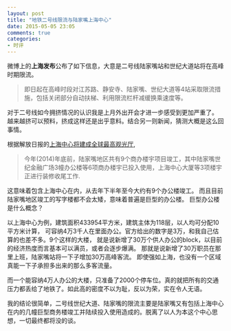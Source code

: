 ```yaml
---
layout: post
title: "地铁二号线限流与陆家嘴上海中心"
date: 2015-05-05 23:05
comments: true
categories:
- 时评
---
```


微博上的**上海发布**公布了如下信息，大意是二号线陆家嘴站和世纪大道站将在高峰时期限流。

>即日起在高峰时段对江苏路、静安寺、陆家嘴、世纪大道等4站采取限流措施，包括关闭部分自动扶梯、利用限流栏杆减缓换乘速度等。

对于二号线如今拥挤情况的认识我是上月外出开会才进一步感受到更加严重了。
越来越挤可以预料，挤成这样还是出乎意料。结合另一则新闻，猜测大概是这么回事情。

根据解放日报的[上海中心将建成全球最高观光厅](http://www.jfdaily.com/shanghai/bw/201411/t20141127_998633.html),
>今年(2014)年底前，陆家嘴地区共有9个商办楼宇项目竣工，其中陆家嘴世纪金融广场3幢办公楼等6项商办楼宇已投入使用，上海中心大厦等3项楼宇正进行装修收尾工作.

这意味着包含上海中心在内，从去年下半年至今大约有9个办公楼竣工。
而且目前陆家嘴地区竣工的写字楼都不会太矮，意味着普遍是巨型的办公楼。
巨型办公楼是什么概念？

以上海中心为例，建筑面积433954平方米，建筑主体为118层，以人均可分配10平方米计算，
可容纳4万3千人在里面办公。官方给出的数字是3万，和我自己估算的也差不多。9个这样的大楼，
就是说新增了30万个供人办公的block，以目前的经济热度而言基本可以满员，或者会逐步爆满。
那就是说新增了30万职员在那里上班，陆家嘴站将一下子增加30万高峰客流。
即使强如上海，也没有一个区域真能一下子承担多出来的那么多客流量。

而一个能容纳4万人办公的大楼，只准备了2000个停车位。真的就把所有的交通压力都丢给了地铁了。如此高的密度不以为耻，反以为荣，实在令人无语。

我的结论很简单，二号线世纪大道、陆家嘴的限流主要是陆家嘴又有包括上海中心在内的几幢巨型商务楼竣工并陆续投入使用造成的。脱离了以人为本这个中心思想，一切最终都将没的谈。
